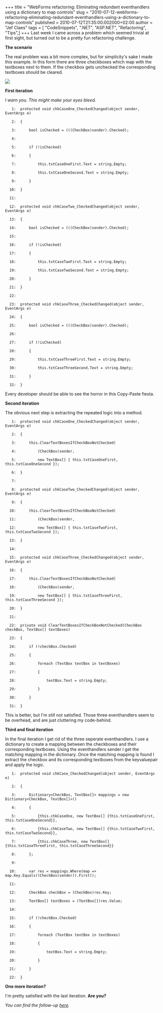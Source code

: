 +++
title = "WebForms refactoring: Eliminating redundant eventhandlers using a dictionary to map controls"
slug = "2010-07-12-webforms-refactoring-eliminating-redundant-eventhandlers-using-a-dictionary-to-map-controls"
published = 2010-07-12T21:35:00.002000+02:00
author = "Jef Claes"
tags = [ "CodeSnippets", ".NET", "ASP.NET", "Refactoring", "Tips",]
+++
Last week I came across a problem which seemed trivial at first sight,
but turned out to be a pretty fun refactoring challenge.  
  
<span style="font-weight:bold;">The scenario</span>  
  
The real problem was a bit more complex, but for simplicity's sake I
made this example. In this form there are three checkboxes which map
with the textboxes next to them. If the checkbox gets unchecked the
corresponding textboxes should be cleared.  
  
[![](../images/thumbnails/2010-07-12-webforms-refactoring-eliminating-redundant-eventhandlers-using-a-dictionary-to-map-controls-Example.PNG)](../images/2010-07-12-webforms-refactoring-eliminating-redundant-eventhandlers-using-a-dictionary-to-map-controls-Example.PNG)  
  
<span style="font-weight:bold;">First iteration</span>  
  
<span style="font-style:italic;">I warn you. This might make your eyes
bleed.</span>  
  

       1:  protected void chkCaseOne_CheckedChanged(object sender, EventArgs e)

       2:  {

       3:      bool isChecked = (((CheckBox)sender).Checked);

       4:   

       5:      if (!isChecked)

       6:      {

       7:          this.txtCaseOneFirst.Text = string.Empty;

       8:          this.txtCaseOneSecond.Text = string.Empty;

       9:      }

      10:  }

      11:   

      12:  protected void chkCaseTwo_CheckedChanged(object sender, EventArgs e)

      13:  {

      14:      bool isChecked = (((CheckBox)sender).Checked);

      15:   

      16:      if (!isChecked)

      17:      {

      18:          this.txtCaseTwoFirst.Text = string.Empty;

      19:          this.txtCaseTwoSecond.Text = string.Empty;

      20:      }

      21:  }

      22:   

      23:  protected void chkCaseThree_CheckedChanged(object sender, EventArgs e)

      24:  {

      25:      bool isChecked = (((CheckBox)sender).Checked);

      26:   

      27:      if (!isChecked)

      28:      {

      29:          this.txtCaseThreeFirst.Text = string.Empty;

      30:          this.txtCaseThreeSecond.Text = string.Empty;

      31:      }

      32:  }

  
  
Every developer should be able to see the horror in this Copy-Paste
fiesta.  
  
<span style="font-weight:bold;">Second iteration</span>  
  
The obvious next step is extracting the repeated logic into a method.  
  

       1:  protected void chkCaseOne_CheckedChanged(object sender, EventArgs e)

       2:  {

       3:      this.ClearTextBoxesIfCheckBoxNotChecked(

       4:          (CheckBox)sender,

       5:          new TextBox[] { this.txtCaseOneFirst, this.txtCaseOneSecond });

       6:  }

       7:   

       8:  protected void chkCaseTwo_CheckedChanged(object sender, EventArgs e)

       9:  {

      10:      this.ClearTextBoxesIfCheckBoxNotChecked(

      11:          (CheckBox)sender,

      12:          new TextBox[] { this.txtCaseTwoFirst, this.txtCaseTwoSecond });

      13:  }

      14:   

      15:  protected void chkCaseThree_CheckedChanged(object sender, EventArgs e)

      16:  {

      17:      this.ClearTextBoxesIfCheckBoxNotChecked(

      18:          (CheckBox)sender,

      19:          new TextBox[] { this.txtCaseThreeFirst, this.txtCaseThreeSecond });

      20:  }

      21:   

      22:  private void ClearTextBoxesIfCheckBoxNotChecked(CheckBox checkBox, TextBox[] textBoxes)

      23:  {

      24:      if (!checkBox.Checked)

      25:      {

      26:          foreach (TextBox textBox in textBoxes)

      27:          {

      28:              textBox.Text = string.Empty;

      29:          }

      30:      }

      31:  }

  
This is better, but I'm still not satisfied. Those three eventhandlers
seem to be overhead, and are just cluttering my code-behind.  
  
<span style="font-weight:bold;">Third and final iteration</span>  
  
In the final iteration I get rid of the three seperate eventhandlers. I
use a dictionary to create a mapping between the checkboxes and their
corresponding textboxes. Using the eventhandlers sender I get the
matching mapping in the dictionary. Once the matching mapping is found I
extract the checkbox and its corresponding textboxes from the
keyvaluepair and apply the logic.  
  

       1:  protected void chkCase_CheckedChanged(object sender, EventArgs e)

       2:  {

       3:      Dictionary<CheckBox, TextBox[]> mappings = new Dictionary<CheckBox, TextBox[]>()

       4:      {

       5:          {this.chkCaseOne, new TextBox[] {this.txtCaseOneFirst, this.txtCaseOneSecond}},

       6:          {this.chkCaseTwo, new TextBox[] {this.txtCaseTwoFirst, this.txtCaseTwoSecond}},

       7:          {this.chkCaseThree, new TextBox[] {this.txtCaseThreeFirst, this.txtCaseThreeSecond}}

       8:      };

       9:   

      10:      var res = mappings.Where(map => map.Key.Equals((CheckBox)sender)).First();

      11:   

      12:      CheckBox checkBox = (CheckBox)res.Key;

      13:      TextBox[] textBoxes = (TextBox[])res.Value;

      14:   

      15:      if (!checkBox.Checked)

      16:      {

      17:          foreach (TextBox textBox in textBoxes)

      18:          {

      19:              textBox.Text = string.Empty;

      20:          }

      21:      }           

      22:  } 

  
<span style="font-weight:bold;">One more iteration?</span>  
  
I'm pretty satisfied with the last iteration. <span
style="font-weight:bold;">Are you?</span>  
  
<span style="font-style:italic;">You can find the follow-up
[here](http://jclaes.blogspot.com/2010/07/follow-up-eliminating-redundant.html).</span>

